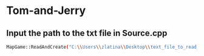 # Tom-and-Jerry

## Input the path to the txt file in Source.cpp ##
```sh
MapGame::ReadAndCreate("C:\\Users\\zlatina\\Desktop\\text_file_to_read_from.txt");
```
